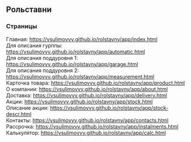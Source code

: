 ## Рольставни

### Страницы

Главная: https://vsulimovvv.github.io/rolstavny/app/index.html  
Для описания гурппы: https://vsulimovvv.github.io/rolstavny/app/automatic.html  
Для описания поддуровня 1: https://vsulimovvv.github.io/rolstavny/app/garage.html  
Для описания поддуровня 2: https://vsulimovvv.github.io/rolstavny/app/measurement.html  
Карточка товара: https://vsulimovvv.github.io/rolstavny/app/product.html  
О компании: https://vsulimovvv.github.io/rolstavny/app/about.html  
Доставка: https://vsulimovvv.github.io/rolstavny/app/delivery.html  
Акции: https://vsulimovvv.github.io/rolstavny/app/stock.html  
Описание акции: https://vsulimovvv.github.io/rolstavny/app/stock-descr.html  
Контакты: https://vsulimovvv.github.io/rolstavny/app/contacts.html  
Рассрочка: https://vsulimovvv.github.io/rolstavny/app/instalments.html  
Калькулятор: https://vsulimovvv.github.io/rolstavny/app/calc.html  
